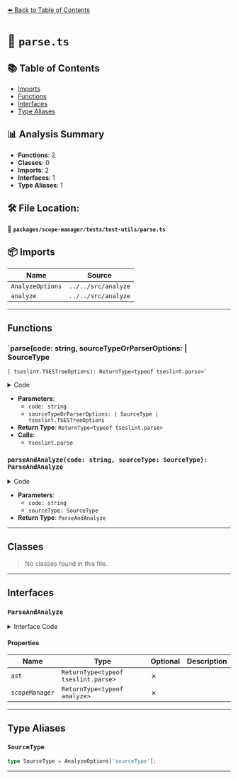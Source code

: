 [⬅️ Back to Table of Contents](../../../../index.md)

# 📄 `parse.ts`

## 📚 Table of Contents

- [Imports](#imports)
- [Functions](#functions)
- [Interfaces](#interfaces)
- [Type Aliases](#type-aliases)

## 📊 Analysis Summary

- **Functions**: 2
- **Classes**: 0
- **Imports**: 2
- **Interfaces**: 1
- **Type Aliases**: 1

## 🛠️ File Location:
📂 **`packages/scope-manager/tests/test-utils/parse.ts`**

## 📦 Imports

| Name | Source |
|------|--------|
| `AnalyzeOptions` | `../../src/analyze` |
| `analyze` | `../../src/analyze` |


---

## Functions

### `parse(code: string, sourceTypeOrParserOptions: | SourceType
    | tseslint.TSESTreeOptions): ReturnType<typeof tseslint.parse>`

<details><summary>Code</summary>

```ts
export function parse(
  code: string,
  sourceTypeOrParserOptions:
    | SourceType
    | tseslint.TSESTreeOptions = DEFAULT_PARSER_OPTIONS,
): ReturnType<typeof tseslint.parse> {
  return tseslint.parse(code, {
    ...DEFAULT_PARSER_OPTIONS,
    ...(typeof sourceTypeOrParserOptions === 'string'
      ? {
          sourceType: sourceTypeOrParserOptions,
        }
      : sourceTypeOrParserOptions),
  });
}
```
</details>

- **Parameters**:
  - `code: string`
  - `sourceTypeOrParserOptions: | SourceType
    | tseslint.TSESTreeOptions`
- **Return Type**: `ReturnType<typeof tseslint.parse>`
- **Calls**:
  - `tseslint.parse`
### `parseAndAnalyze(code: string, sourceType: SourceType): ParseAndAnalyze`

<details><summary>Code</summary>

```ts
export function parseAndAnalyze(
  code: string,
  sourceType: SourceType,
): ParseAndAnalyze;
```
</details>

- **Parameters**:
  - `code: string`
  - `sourceType: SourceType`
- **Return Type**: `ParseAndAnalyze`

---

## Classes

> No classes found in this file.


---

## Interfaces

### `ParseAndAnalyze`

<details><summary>Interface Code</summary>

```ts
export interface ParseAndAnalyze {
  ast: ReturnType<typeof tseslint.parse>;
  scopeManager: ReturnType<typeof analyze>;
}
```
</details>

#### Properties

| Name | Type | Optional | Description |
|------|------|----------|-------------|
| `ast` | `ReturnType<typeof tseslint.parse>` | ✗ |  |
| `scopeManager` | `ReturnType<typeof analyze>` | ✗ |  |


---

## Type Aliases

### `SourceType`

```ts
type SourceType = AnalyzeOptions['sourceType'];
```


---